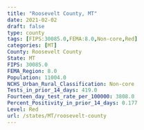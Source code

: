 ```yaml
---
title: "Roosevelt County, MT"
date: 2021-02-02
draft: false
type: county
tags: [FIPS:30085.0,FEMA:8.0,Non-core,Red]
categories: [MT]
County: Roosevelt County
State: MT
FIPS: 30085.0
FEMA_Region: 8.0
Population: 11004.0
NCHS_Urban_Rural_Classification: Non-core
Tests_in_prior_14_days: 419.0
Fourteen_day_test_rate_per_100000: 3808.0
Percent_Positivity_in_prior_14_days: 0.177
Level: Red
url: /states/MT/roosevelt-county
---
```



